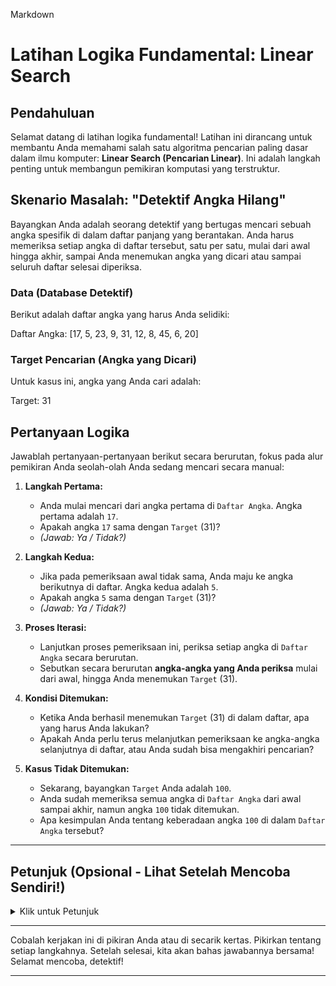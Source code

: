 Markdown

# Latihan Logika Fundamental: Linear Search

## Pendahuluan

Selamat datang di latihan logika fundamental! Latihan ini dirancang untuk membantu Anda memahami salah satu algoritma pencarian paling dasar dalam ilmu komputer: **Linear Search (Pencarian Linear)**. Ini adalah langkah penting untuk membangun pemikiran komputasi yang terstruktur.

## Skenario Masalah: "Detektif Angka Hilang"

Bayangkan Anda adalah seorang detektif yang bertugas mencari sebuah angka spesifik di dalam daftar panjang yang berantakan. Anda harus memeriksa setiap angka di daftar tersebut, satu per satu, mulai dari awal hingga akhir, sampai Anda menemukan angka yang dicari atau sampai seluruh daftar selesai diperiksa.


### Data (Database Detektif)

Berikut adalah daftar angka yang harus Anda selidiki:

Daftar Angka: [17, 5, 23, 9, 31, 12, 8, 45, 6, 20]


### Target Pencarian (Angka yang Dicari)

Untuk kasus ini, angka yang Anda cari adalah:

Target: 31


## Pertanyaan Logika

Jawablah pertanyaan-pertanyaan berikut secara berurutan, fokus pada alur pemikiran Anda seolah-olah Anda sedang mencari secara manual:

1.  **Langkah Pertama:**
    * Anda mulai mencari dari angka pertama di `Daftar Angka`. Angka pertama adalah `17`.
    * Apakah angka `17` sama dengan `Target` ($31$)?
    * *(Jawab: Ya / Tidak?)*

2.  **Langkah Kedua:**
    * Jika pada pemeriksaan awal tidak sama, Anda maju ke angka berikutnya di daftar. Angka kedua adalah `5`.
    * Apakah angka `5` sama dengan `Target` ($31$)?
    * *(Jawab: Ya / Tidak?)*

3.  **Proses Iterasi:**
    * Lanjutkan proses pemeriksaan ini, periksa setiap angka di `Daftar Angka` secara berurutan.
    * Sebutkan secara berurutan **angka-angka yang Anda periksa** mulai dari awal, hingga Anda menemukan `Target` ($31$).

4.  **Kondisi Ditemukan:**
    * Ketika Anda berhasil menemukan `Target` ($31$) di dalam daftar, apa yang harus Anda lakukan?
    * Apakah Anda perlu terus melanjutkan pemeriksaan ke angka-angka selanjutnya di daftar, atau Anda sudah bisa mengakhiri pencarian?

5.  **Kasus Tidak Ditemukan:**
    * Sekarang, bayangkan `Target` Anda adalah `100`.
    * Anda sudah memeriksa semua angka di `Daftar Angka` dari awal sampai akhir, namun angka `100` tidak ditemukan.
    * Apa kesimpulan Anda tentang keberadaan angka `100` di dalam `Daftar Angka` tersebut?

---

## Petunjuk (Opsional - Lihat Setelah Mencoba Sendiri!)

<details>
<summary>Klik untuk Petunjuk</summary>
Pikirkan tentang kondisi "berhenti" atau "selesai" untuk proses pencarian Anda. Sebuah algoritma pencarian linear akan berhenti ketika salah satu dari dua kondisi terpenuhi:
1.  Elemen target berhasil ditemukan.
2.  Seluruh daftar telah diperiksa, tetapi elemen target tidak ditemukan.
</details>

---

Cobalah kerjakan ini di pikiran Anda atau di secarik kertas. Pikirkan tentang setiap langkahnya. Setelah selesai, kita akan bahas jawabannya bersama! Selamat mencoba, detektif!

---
